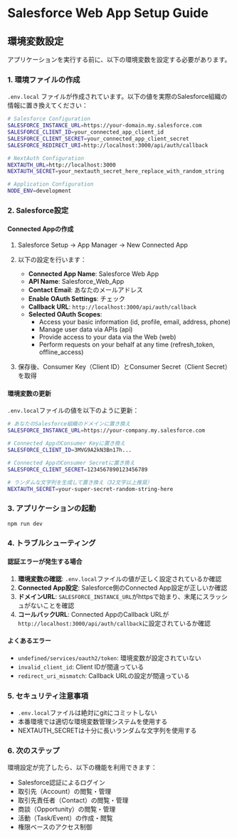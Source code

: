 # Salesforce Web App Setup Guide

## 環境変数設定

アプリケーションを実行する前に、以下の環境変数を設定する必要があります。

### 1. 環境ファイルの作成

`.env.local` ファイルが作成されています。以下の値を実際のSalesforce組織の情報に置き換えてください：

```bash
# Salesforce Configuration
SALESFORCE_INSTANCE_URL=https://your-domain.my.salesforce.com
SALESFORCE_CLIENT_ID=your_connected_app_client_id
SALESFORCE_CLIENT_SECRET=your_connected_app_client_secret
SALESFORCE_REDIRECT_URI=http://localhost:3000/api/auth/callback

# NextAuth Configuration
NEXTAUTH_URL=http://localhost:3000
NEXTAUTH_SECRET=your_nextauth_secret_here_replace_with_random_string

# Application Configuration
NODE_ENV=development
```

### 2. Salesforce設定

#### Connected Appの作成

1. Salesforce Setup → App Manager → New Connected App
2. 以下の設定を行います：
   - **Connected App Name**: Salesforce Web App
   - **API Name**: Salesforce_Web_App
   - **Contact Email**: あなたのメールアドレス
   - **Enable OAuth Settings**: チェック
   - **Callback URL**: `http://localhost:3000/api/auth/callback`
   - **Selected OAuth Scopes**:
     - Access your basic information (id, profile, email, address, phone)
     - Manage user data via APIs (api)
     - Provide access to your data via the Web (web)
     - Perform requests on your behalf at any time (refresh_token, offline_access)

3. 保存後、Consumer Key（Client ID）とConsumer Secret（Client Secret）を取得

#### 環境変数の更新

`.env.local`ファイルの値を以下のように更新：

```bash
# あなたのSalesforce組織のドメインに置き換え
SALESFORCE_INSTANCE_URL=https://your-company.my.salesforce.com

# Connected AppのConsumer Keyに置き換え
SALESFORCE_CLIENT_ID=3MVG9A2kN3Bn17h...

# Connected AppのConsumer Secretに置き換え
SALESFORCE_CLIENT_SECRET=1234567890123456789

# ランダムな文字列を生成して置き換え（32文字以上推奨）
NEXTAUTH_SECRET=your-super-secret-random-string-here
```

### 3. アプリケーションの起動

```bash
npm run dev
```

### 4. トラブルシューティング

#### 認証エラーが発生する場合

1. **環境変数の確認**: `.env.local`ファイルの値が正しく設定されているか確認
2. **Connected App設定**: Salesforce側のConnected App設定が正しいか確認
3. **ドメインURL**: `SALESFORCE_INSTANCE_URL`がhttpsで始まり、末尾にスラッシュがないことを確認
4. **コールバックURL**: Connected AppのCallback URLが`http://localhost:3000/api/auth/callback`に設定されているか確認

#### よくあるエラー

- `undefined/services/oauth2/token`: 環境変数が設定されていない
- `invalid_client_id`: Client IDが間違っている
- `redirect_uri_mismatch`: Callback URLの設定が間違っている

### 5. セキュリティ注意事項

- `.env.local`ファイルは絶対にgitにコミットしない
- 本番環境では適切な環境変数管理システムを使用する
- NEXTAUTH_SECRETは十分に長いランダムな文字列を使用する

### 6. 次のステップ

環境設定が完了したら、以下の機能を利用できます：

- Salesforce認証によるログイン
- 取引先（Account）の閲覧・管理
- 取引先責任者（Contact）の閲覧・管理
- 商談（Opportunity）の閲覧・管理
- 活動（Task/Event）の作成・閲覧
- 権限ベースのアクセス制御